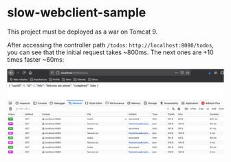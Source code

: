 # slow-webclient-sample

This project must be deployed as a war on Tomcat 9.

After accessing the controller path `/todos`: `http://localhost:8080/todos`, you can see that the initial request takes ~800ms. The next ones are +10 times faster ~60ms:

![alt text](https://raw.githubusercontent.com/codependent/slow-webclient-sample/master/browser-screenshot.png)


